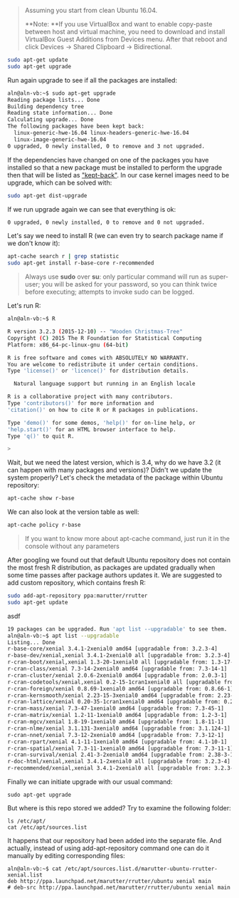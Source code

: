 > Assuming you start from clean Ubuntu 16.04.
>
> **Note: **If you use VirtualBox and want to enable copy-paste between host and virtual machine, you need to download and install VirtualBox Guest Additions from Devices menu. After that reboot and click Devices -&gt; Shared Clipboard -&gt; Bidirectional.

```bash
sudo apt-get update
sudo apt-get upgrade
```

Run again upgrade to see if all the packages are installed:

```bash
aln@aln-vb:~$ sudo apt-get upgrade
Reading package lists... Done
Building dependency tree       
Reading state information... Done
Calculating upgrade... Done
The following packages have been kept back:
  linux-generic-hwe-16.04 linux-headers-generic-hwe-16.04
  linux-image-generic-hwe-16.04
0 upgraded, 0 newly installed, 0 to remove and 3 not upgraded.
```

If the dependencies have changed on one of the packages you have installed so that a new package must be installed to perform the upgrade then that will be listed as ["kept-back"](https://debian-administration.org/article/69/Some_upgrades_show_packages_being_kept_back). In our case kernel images need to be upgrade, which can be solved with:

```bash
sudo apt-get dist-upgrade
```

If we run upgrade again we can see that everything is ok:

```bash
0 upgraded, 0 newly installed, 0 to remove and 0 not upgraded.
```

Let's say we need to install R \(we can even try to search package name if we don't know it\):

```bash
apt-cache search r | grep statistic
sudo apt-get install r-base-core r-recommended
```

> Always use **sudo** over **su**: only particular command will run as super-user; you will be asked for your password, so you can think twice before executing; attempts to invoke sudo can be logged.

Let's run R:

```bash
aln@aln-vb:~$ R

R version 3.2.3 (2015-12-10) -- "Wooden Christmas-Tree"
Copyright (C) 2015 The R Foundation for Statistical Computing
Platform: x86_64-pc-linux-gnu (64-bit)

R is free software and comes with ABSOLUTELY NO WARRANTY.
You are welcome to redistribute it under certain conditions.
Type 'license()' or 'licence()' for distribution details.

  Natural language support but running in an English locale

R is a collaborative project with many contributors.
Type 'contributors()' for more information and
'citation()' on how to cite R or R packages in publications.

Type 'demo()' for some demos, 'help()' for on-line help, or
'help.start()' for an HTML browser interface to help.
Type 'q()' to quit R.

>
```

Wait, but we need the latest version, which is 3.4, why do we have 3.2 \(it can happen with many packages and versions\)? Didn't we update the system properly? Let's check the metadata of the package within Ubuntu repository:

```bash
apt-cache show r-base
```

We can also look at the version table as well:

```bash
apt-cache policy r-base
```

> If you want to know more about apt-cache command, just run it in the console without any parameters

After googling we found out that default Ubuntu repository does not contain the most fresh R distribution, as packages are updated gradually when some time passes after package authors updates it. We are suggested to add custom repository, which contains fresh R:

```bash
sudo add-apt-repository ppa:marutter/rrutter
sudo apt-get update
```

asdf

```bash
19 packages can be upgraded. Run 'apt list --upgradable' to see them.
aln@aln-vb:~$ apt list --upgradable
Listing... Done
r-base-core/xenial 3.4.1-2xenial0 amd64 [upgradable from: 3.2.3-4]
r-base-dev/xenial,xenial 3.4.1-2xenial0 all [upgradable from: 3.2.3-4]
r-cran-boot/xenial,xenial 1.3-20-1xenial0 all [upgradable from: 1.3-17-1]
r-cran-class/xenial 7.3-14-2xenial0 amd64 [upgradable from: 7.3-14-1]
r-cran-cluster/xenial 2.0.6-2xenial0 amd64 [upgradable from: 2.0.3-1]
r-cran-codetools/xenial,xenial 0.2-15-1cran1xenial0 all [upgradable from: 0.2-14-1]
r-cran-foreign/xenial 0.8.69-1xenial0 amd64 [upgradable from: 0.8.66-1]
r-cran-kernsmooth/xenial 2.23-15-3xenial0 amd64 [upgradable from: 2.23-15-1]
r-cran-lattice/xenial 0.20-35-1cran1xenial0 amd64 [upgradable from: 0.20-33-1]
r-cran-mass/xenial 7.3-47-1xenial0 amd64 [upgradable from: 7.3-45-1]
r-cran-matrix/xenial 1.2-11-1xenial0 amd64 [upgradable from: 1.2-3-1]
r-cran-mgcv/xenial 1.8-19-1xenial0 amd64 [upgradable from: 1.8-11-1]
r-cran-nlme/xenial 3.1.131-3xenial0 amd64 [upgradable from: 3.1.124-1]
r-cran-nnet/xenial 7.3-12-2xenial0 amd64 [upgradable from: 7.3-12-1]
r-cran-rpart/xenial 4.1-11-1xenial0 amd64 [upgradable from: 4.1-10-1]
r-cran-spatial/xenial 7.3-11-1xenial0 amd64 [upgradable from: 7.3-11-1]
r-cran-survival/xenial 2.41-3-2xenial0 amd64 [upgradable from: 2.38-3-1]
r-doc-html/xenial,xenial 3.4.1-2xenial0 all [upgradable from: 3.2.3-4]
r-recommended/xenial,xenial 3.4.1-2xenial0 all [upgradable from: 3.2.3-4]

```

Finally we can initiate upgrade with our usual command:

```
sudo apt-get upgrade
```

But where is this repo stored we added? Try to examine the following folder:

```
ls /etc/apt/
cat /etc/apt/sources.list
```

It happens that our repository had been added into the separate file. And actually, instead of using add-apt-repository command one can do it manually by editing corresponding files:

```
aln@aln-vb:~$ cat /etc/apt/sources.list.d/marutter-ubuntu-rrutter-xenial.list 
deb http://ppa.launchpad.net/marutter/rrutter/ubuntu xenial main
# deb-src http://ppa.launchpad.net/marutter/rrutter/ubuntu xenial main

```



